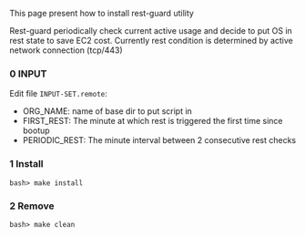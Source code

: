 This page present how to install rest-guard utility

Rest-guard periodically check current active usage and decide to put OS in rest state to save EC2 cost.
Currently rest condition is determined by active network connection (tcp/443)

### 0 INPUT
Edit file ```INPUT-SET.remote```:
* ORG_NAME: name of base dir to put script in
* FIRST_REST: The minute at which rest is triggered the first time since bootup
* PERIODIC_REST: The minute interval between 2 consecutive rest checks

### 1 Install
```
bash> make install
```


### 2 Remove
```
bash> make clean
```
